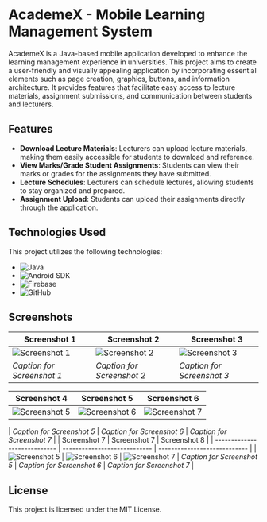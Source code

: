 # AcademeX - Mobile Learning Management System

AcademeX is a Java-based mobile application developed to enhance the learning management experience in universities. This project aims to create a user-friendly and visually appealing application by incorporating essential elements such as page creation, graphics, buttons, and information architecture. It provides features that facilitate easy access to lecture materials, assignment submissions, and communication between students and lecturers.

## Features

- **Download Lecture Materials**: Lecturers can upload lecture materials, making them easily accessible for students to download and reference.
- **View Marks/Grade Student Assignments**: Students can view their marks or grades for the assignments they have submitted.
- **Lecture Schedules**: Lecturers can schedule lectures, allowing students to stay organized and prepared.
- **Assignment Upload**: Students can upload their assignments directly through the application.

## Technologies Used

This project utilizes the following technologies:

- ![Java](https://img.shields.io/badge/-Java-orange?logo=java&logoColor=white&labelColor=007396)
- ![Android SDK](https://img.shields.io/badge/-Android%20SDK-green?logo=android&logoColor=white&labelColor=3DDC84)
- ![Firebase](https://img.shields.io/badge/-Firebase-yellow?logo=firebase&logoColor=white&labelColor=FFCA28)
- ![GitHub](https://img.shields.io/badge/-GitHub-black?logo=github&logoColor=white&labelColor=181717)

## Screenshots

| Screenshot 1                 | Screenshot 2                 | Screenshot 3                 | 
| ---------------------------- | ---------------------------- | ---------------------------- | 
| ![Screenshot 1](ProjectDetails/Screenshot_1686324801.png) | ![Screenshot 2](ProjectDetails/Screenshot_1686324788.png) | ![Screenshot 3](ProjectDetails/Screenshot_1686324791.png) 
| *Caption for Screenshot 1*   | *Caption for Screenshot 2*   | *Caption for Screenshot 3*   |

| Screenshot 4                 | Screenshot 5                 | Screenshot 6                 |
| ---------------------------- | ---------------------------- | ---------------------------- |
| ![Screenshot 5](ProjectDetails/Screenshot_1686324752.png) | ![Screenshot 6](ProjectDetails/Screenshot_1686324756.png) | ![Screenshot 7](ProjectDetails/Screenshot_1686324758.png)

| *Caption for Screenshot 5*   | *Caption for Screenshot 6*   | *Caption for Screenshot 7*   |
| Screenshot 7                 | Screenshot 7                 | Screenshot 8                 |
| ---------------------------- | ---------------------------- | ---------------------------- |
| ![Screenshot 5](ProjectDetails/Screenshot_1686324752.png) | ![Screenshot 6](ProjectDetails/Screenshot_1686324756.png) | ![Screenshot 7](ProjectDetails/Screenshot_1686324758.png)
| *Caption for Screenshot 5*   | *Caption for Screenshot 6*   | *Caption for Screenshot 7*   |


## License
This project is licensed under the MIT License.
